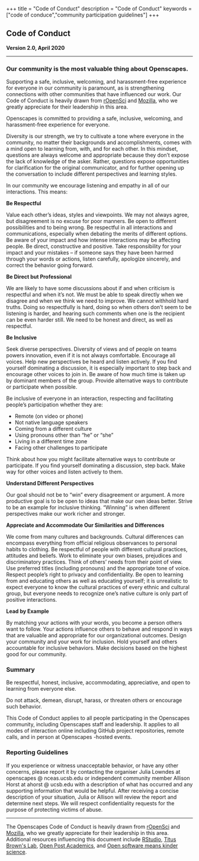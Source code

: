 +++
title = "Code of Conduct"
description = "Code of Conduct"
keywords = ["code of conduce","community participation guidelines"]
+++

## Code of Conduct 

**Version 2.0, April 2020**

---

### Our community is the most valuable thing about Openscapes.
Supporting a safe, inclusive, welcoming, and harassment-free experience for everyone in our community is paramount, as is strengthening connections with other communities that have influenced our work. Our Code of Conduct is heavily drawn from [rOpenSci](https://ropensci.org/code-of-conduct/) and [Mozilla](https://www.mozilla.org/en-US/about/governance/policies/participation/), who we greatly appreciate for their leadership in this area.

Openscapes is committed to providing a safe, inclusive, welcoming, and harassment-free experience for everyone. 

Diversity is our strength, we try to cultivate a tone where everyone in the community, no matter their backgrounds and accomplishments, comes with a mind open to learning from, with, and for each other. In this mindset, questions are always welcome and appropriate because they don’t expose the lack of knowledge of the asker. Rather, questions expose opportunities for clarification for the original communicator, and for further opening up the conversation to include different perspectives and learning styles. 

In our community we encourage listening and empathy in all of our interactions. This means: 

**Be Respectful**

Value each other’s ideas, styles and viewpoints. We may not always agree, but disagreement is no excuse for poor manners. Be open to different possibilities and to being wrong. Be respectful in all interactions and communications, especially when debating the merits of different options. Be aware of your impact and how intense interactions may be affecting people. Be direct, constructive and positive. Take responsibility for your impact and your mistakes – if someone says they have been harmed through your words or actions, listen carefully, apologize sincerely, and correct the behavior going forward.

**Be Direct but Professional**

We are likely to have some discussions about if and when criticism is respectful and when it’s not. We must be able to speak directly when we disagree and when we think we need to improve. We cannot withhold hard truths. Doing so respectfully is hard, doing so when others don’t seem to be listening is harder, and hearing such comments when one is the recipient can be even harder still. We need to be honest and direct, as well as respectful.

**Be Inclusive**

Seek diverse perspectives. Diversity of views and of people on teams powers innovation, even if it is not always comfortable. Encourage all voices. Help new perspectives be heard and listen actively. If you find yourself dominating a discussion, it is especially important to step back and encourage other voices to join in. Be aware of how much time is taken up by dominant members of the group. Provide alternative ways to contribute or participate when possible.

Be inclusive of everyone in an interaction, respecting and facilitating people’s participation whether they are:

- Remote (on video or phone)
- Not native language speakers
- Coming from a different culture
- Using pronouns other than “he” or “she”
- Living in a different time zone
- Facing other challenges to participate

Think about how you might facilitate alternative ways to contribute or participate. If you find yourself dominating a discussion, step back. Make way for other voices and listen actively to them.

**Understand Different Perspectives**

Our goal should not be to “win” every disagreement or argument. A more productive goal is to be open to ideas that make our own ideas better. Strive to be an example for inclusive thinking. “Winning” is when different perspectives make our work richer and stronger.

**Appreciate and Accommodate Our Similarities and Differences**

We come from many cultures and backgrounds. Cultural differences can encompass everything from official religious observances to personal habits to clothing. Be respectful of people with different cultural practices, attitudes and beliefs. Work to eliminate your own biases, prejudices and discriminatory practices. Think of others’ needs from their point of view. Use preferred titles (including pronouns) and the appropriate tone of voice. Respect people’s right to privacy and confidentiality. Be open to learning from and educating others as well as educating yourself; it is unrealistic to expect everyone to know the cultural practices of every ethnic and cultural group, but everyone needs to recognize one’s native culture is only part of positive interactions.

**Lead by Example**

By matching your actions with your words, you become a person others want to follow. Your actions influence others to behave and respond in ways that are valuable and appropriate for our organizational outcomes. Design your community and your work for inclusion. Hold yourself and others accountable for inclusive behaviors. Make decisions based on the highest good for our community.

### Summary

Be respectful, honest, inclusive, accommodating, appreciative, and open to learning from everyone else. 

Do not attack, demean, disrupt, harass, or threaten others or encourage such behavior.

This Code of Conduct applies to all people participating in the Openscapes community, including Openscapes staff and leadership. It applies to all modes of interaction online including GitHub project repositories, remote calls, and in person at Openscapes -hosted events.

### Reporting Guidelines

If you experience or witness unacceptable behavior, or have any other concerns, please report it by contacting the organiser Julia Lowndes at openscapes @ nceas.ucsb.edu or independent community member Allison Horst at ahorst @ ucsb.edu with a description of what has occurred and any supporting information that would be helpful. After receiving a concise description of your situation, Julia or Allison will review the report and determine next steps. We will respect confidentiality requests for the purpose of protecting victims of abuse.

---

The Openscapes Code of Conduct is heavily drawn from [rOpenSci](https://ropensci.org/code-of-conduct/) and [Mozilla](https://www.mozilla.org/en-US/about/governance/policies/participation/), who we greatly appreciate for their leadership in this area. Additional resources influencing this document include [RStudio](https://rstudio.com/about/what-makes-rstudio-different/), [Titus Brown's Lab](http://ivory.idyll.org/blog/2016-notes-on-lab-coc.html), [Open Post Academics](https://openpostac.org/), and [Open software means kinder science](https://blogs.scientificamerican.com/observations/open-software-means-kinder-science/).

<br>
